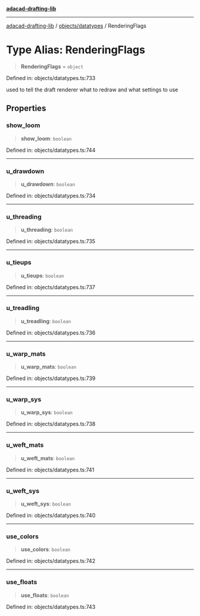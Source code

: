 [**adacad-drafting-lib**](../../../README.md)

***

[adacad-drafting-lib](../../../modules.md) / [objects/datatypes](../README.md) / RenderingFlags

# Type Alias: RenderingFlags

> **RenderingFlags** = `object`

Defined in: objects/datatypes.ts:733

used to tell the draft renderer what to redraw and what settings to use

## Properties

### show\_loom

> **show\_loom**: `boolean`

Defined in: objects/datatypes.ts:744

***

### u\_drawdown

> **u\_drawdown**: `boolean`

Defined in: objects/datatypes.ts:734

***

### u\_threading

> **u\_threading**: `boolean`

Defined in: objects/datatypes.ts:735

***

### u\_tieups

> **u\_tieups**: `boolean`

Defined in: objects/datatypes.ts:737

***

### u\_treadling

> **u\_treadling**: `boolean`

Defined in: objects/datatypes.ts:736

***

### u\_warp\_mats

> **u\_warp\_mats**: `boolean`

Defined in: objects/datatypes.ts:739

***

### u\_warp\_sys

> **u\_warp\_sys**: `boolean`

Defined in: objects/datatypes.ts:738

***

### u\_weft\_mats

> **u\_weft\_mats**: `boolean`

Defined in: objects/datatypes.ts:741

***

### u\_weft\_sys

> **u\_weft\_sys**: `boolean`

Defined in: objects/datatypes.ts:740

***

### use\_colors

> **use\_colors**: `boolean`

Defined in: objects/datatypes.ts:742

***

### use\_floats

> **use\_floats**: `boolean`

Defined in: objects/datatypes.ts:743
